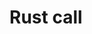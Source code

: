# Rust call

<!-- cmdrun rustc script.rs && call script.exe && del script.exe && del script.pdb -->
